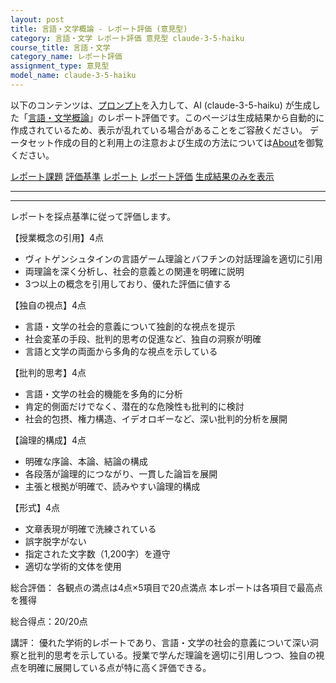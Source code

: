 ```yaml
---
layout: post
title: 言語・文学概論 - レポート評価 (意見型)
category: 言語・文学 レポート評価 意見型 claude-3-5-haiku
course_title: 言語・文学
category_name: レポート評価
assignment_type: 意見型
model_name: claude-3-5-haiku
---
```


以下のコンテンツは、[プロンプト](https://github.com/takedatoshiyuki/synthetic_assignments/tree/main/generated/言語・文学/claude-3-5-haiku/prompt_レポート評価-意見型.md)を入力して、AI (claude-3-5-haiku) が生成した「[言語・文学概論](/contents/言語・文学/)」のレポート評価です。このページは生成結果から自動的に作成されているため、表示が乱れている場合があることをご容赦ください。
データセット作成の目的と利用上の注意および生成の方法については[About](/About)を御覧ください。

[レポート課題](../レポート課題-意見型)
[評価基準](../評価基準-意見型)
[レポート](../レポート-意見型)
[レポート評価](../レポート評価-意見型)
[生成結果のみを表示](https://github.com/takedatoshiyuki/synthetic_assignments/tree/main/generated/言語・文学/claude-3-5-haiku/レポート評価-意見型.md)
  

***
***
  
レポートを採点基準に従って評価します。

【授業概念の引用】4点
- ヴィトゲンシュタインの言語ゲーム理論とバフチンの対話理論を適切に引用
- 両理論を深く分析し、社会的意義との関連を明確に説明
- 3つ以上の概念を引用しており、優れた評価に値する

【独自の視点】4点
- 言語・文学の社会的意義について独創的な視点を提示
- 社会変革の手段、批判的思考の促進など、独自の洞察が明確
- 言語と文学の両面から多角的な視点を示している

【批判的思考】4点
- 言語・文学の社会的機能を多角的に分析
- 肯定的側面だけでなく、潜在的な危険性も批判的に検討
- 社会的包摂、権力構造、イデオロギーなど、深い批判的分析を展開

【論理的構成】4点
- 明確な序論、本論、結論の構成
- 各段落が論理的につながり、一貫した論旨を展開
- 主張と根拠が明確で、読みやすい論理的構成

【形式】4点
- 文章表現が明確で洗練されている
- 誤字脱字がない
- 指定された文字数（1,200字）を遵守
- 適切な学術的文体を使用

総合評価：
各観点の満点は4点×5項目で20点満点
本レポートは各項目で最高点を獲得

総合得点：20/20点

講評：
優れた学術的レポートであり、言語・文学の社会的意義について深い洞察と批判的思考を示している。授業で学んだ理論を適切に引用しつつ、独自の視点を明確に展開している点が特に高く評価できる。

